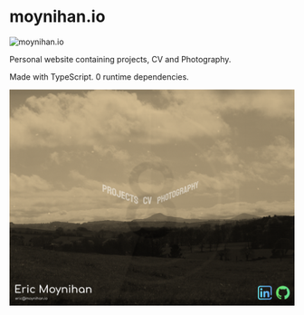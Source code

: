 # moynihan.io

![moynihan.io](https://github.com/ericm/moynihan.io/workflows/moynihan.io/badge.svg?branch=master)

Personal website containing projects, CV and Photography.

Made with TypeScript. 0 runtime dependencies.

![](./screenshots/1.png?raw=true)
